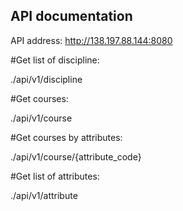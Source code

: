 ## API documentation

API address: http://138.197.88.144:8080


#Get list of discipline:

./api/v1/discipline

#Get courses:

./api/v1/course

#Get courses by attributes:

./api/v1/course/{attribute_code}

#Get list of attributes:

./api/v1/attribute